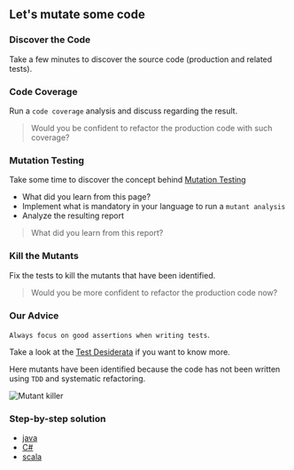 ## Let's mutate some code
### Discover the Code
Take a few minutes to discover the source code (production and related tests).

### Code Coverage
Run a `code coverage` analysis and discuss regarding the result.

> Would you be confident to refactor the production code with such coverage?

### Mutation Testing
Take some time to discover the concept behind [Mutation Testing](https://xtrem-tdd.netlify.app/Flavours/Testing/mutation-testing)
- What did you learn from this page?
- Implement what is mandatory in your language to run a `mutant analysis`
- Analyze the resulting report

> What did you learn from this report?

### Kill the Mutants
Fix the tests to kill the mutants that have been identified.

> Would you be more confident to refactor the production code now? 

### Our Advice
`Always focus on good assertions when writing tests`.

Take a look at the [Test Desiderata](https://kentbeck.github.io/TestDesiderata/) if you want to know more.

Here mutants have been identified because the code has not been written using `TDD` and systematic refactoring.

![Mutant killer](../../docs/img/mutant-killer.png)

### Step-by-step solution
- [java](../../java/docs/01.mutation-testing.md)
- [C#](../../c%23/docs/01.mutation-testing.md)
- [scala](../../scala/docs/01.mutation-testing.md)